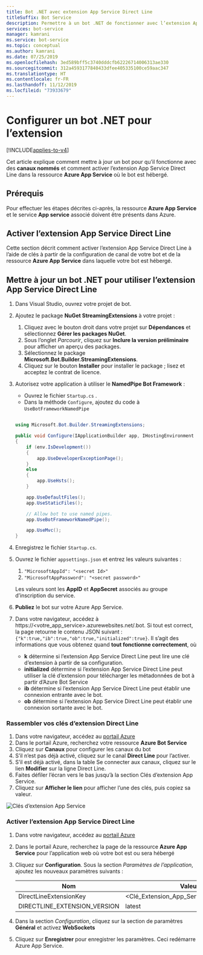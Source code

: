 ```yaml
---
title: Bot .NET avec extension App Service Direct Line
titleSuffix: Bot Service
description: Permettre à un bot .NET de fonctionner avec l’extension App Service Direct Line
services: bot-service
manager: kamrani
ms.service: bot-service
ms.topic: conceptual
ms.author: kamrani
ms.date: 07/25/2019
ms.openlocfilehash: 3ed589bff5c3740dddcfb62226714006313ae330
ms.sourcegitcommit: 312a4593177840433dfee405335100ce59aac347
ms.translationtype: HT
ms.contentlocale: fr-FR
ms.lasthandoff: 11/12/2019
ms.locfileid: "73933679"
---
```

# <a name="configure-net-bot-for-extension"></a>Configurer un bot .NET pour l’extension

[!INCLUDE[applies-to-v4](includes/applies-to.md)]

Cet article explique comment mettre à jour un bot pour qu’il fonctionne avec des **canaux nommés** et comment activer l’extension App Service Direct Line dans la ressource **Azure App Service** où le bot est hébergé.  

## <a name="prerequisites"></a>Prérequis

Pour effectuer les étapes décrites ci-après, la ressource **Azure App Service** et le service **App service** associé doivent être présents dans Azure.

## <a name="enable-direct-line-app-service-extension"></a>Activer l’extension App Service Direct Line

Cette section décrit comment activer l’extension App Service Direct Line à l’aide de clés à partir de la configuration de canal de votre bot et de la ressource **Azure App Service** dans laquelle votre bot est hébergé.

## <a name="update-net-bot-to-use-direct-line-app-service-extension"></a>Mettre à jour un bot .NET pour utiliser l’extension App Service Direct Line

1. Dans Visual Studio, ouvrez votre projet de bot.
1. Ajoutez le package **NuGet StreamingExtensions** à votre projet :
    1. Cliquez avec le bouton droit dans votre projet sur **Dépendances** et sélectionnez **Gérer les packages NuGet**.
    1. Sous l’onglet *Parcourir*, cliquez sur **Inclure la version préliminaire** pour afficher un aperçu des packages.
    1. Sélectionnez le package **Microsoft.Bot.Builder.StreamingExtensions**.
    1. Cliquez sur le bouton **Installer** pour installer le package ; lisez et acceptez le contrat de licence.
1. Autorisez votre application à utiliser le **NamedPipe Bot Framework** :
    - Ouvrez le fichier `Startup.cs` .
    - Dans la méthode ``Configure``, ajoutez du code à ``UseBotFrameworkNamedPipe``

    ```csharp

    using Microsoft.Bot.Builder.StreamingExtensions;

    public void Configure(IApplicationBuilder app, IHostingEnvironment env)
    {
        if (env.IsDevelopment())
        {
            app.UseDeveloperExceptionPage();
        }
        else
        {
            app.UseHsts();
        }

        app.UseDefaultFiles();
        app.UseStaticFiles();

        // Allow bot to use named pipes.
        app.UseBotFrameworkNamedPipe();

        app.UseMvc();
    }
    ```

1. Enregistrez le fichier `Startup.cs`.
1. Ouvrez le fichier `appsettings.json` et entrez les valeurs suivantes :
    1. `"MicrosoftAppId": "<secret Id>"`
    1. `"MicrosoftAppPassword": "<secret password>"`

    Les valeurs sont les **AppID** et **AppSecret** associés au groupe d’inscription du service.

1. **Publiez** le bot sur votre Azure App Service.
1. Dans votre navigateur, accédez à https://<votre_app_service>.azurewebsites.net/.bot. Si tout est correct, la page retourne le contenu JSON suivant : `{"k":true,"ib":true,"ob":true,"initialized":true}`. Il s’agit des informations que vous obtenez quand **tout fonctionne correctement**, où

    - **k** détermine si l’extension App Service Direct Line peut lire une clé d’extension à partir de sa configuration. 
    - **initialized** détermine si l’extension App Service Direct Line peut utiliser la clé d’extension pour télécharger les métadonnées de bot à partir d’Azure Bot Service
    - **ib** détermine si l’extension App Service Direct Line peut établir une connexion entrante avec le bot.
    - **ob** détermine si l’extension App Service Direct Line peut établir une connexion sortante avec le bot. 


### <a name="gather-your-direct-line-extension-keys"></a>Rassembler vos clés d’extension Direct Line

1. Dans votre navigateur, accédez au [portail Azure](https://portal.azure.com/)
1. Dans le portail Azure, recherchez votre ressource **Azure Bot Service**
1. Cliquez sur **Canaux** pour configurer les canaux du bot
1. S’il n’est pas déjà activé, cliquez sur le canal **Direct Line** pour l’activer. 
1. S’il est déjà activé, dans la table Se connecter aux canaux, cliquez sur le lien **Modifier** sur la ligne Direct Line.
1. Faites défiler l’écran vers le bas jusqu’à la section Clés d’extension App Service. 
1. Cliquez sur **Afficher le lien** pour afficher l’une des clés, puis copiez sa valeur.

![Clés d’extension App Service](./media/channels/direct-line-extension-extension-keys.png)

### <a name="enable-the-direct-line-app-service-extension"></a>Activer l’extension App Service Direct Line

1. Dans votre navigateur, accédez au [portail Azure](https://portal.azure.com/)
1. Dans le portail Azure, recherchez la page de la ressource **Azure App Service** pour l’application web où votre bot est ou sera hébergé
1. Cliquez sur **Configuration**. Sous la section *Paramètres de l’application*, ajoutez les nouveaux paramètres suivants :

    |Nom|Valeur|
    |---|---|
    |DirectLineExtensionKey|<Clé_Extension_App_Service_De_Section_1>|
    |DIRECTLINE_EXTENSION_VERSION|latest|

1. Dans la section *Configuration*, cliquez sur la section de paramètres **Général** et activez **WebSockets**
1. Cliquez sur **Enregistrer** pour enregistrer les paramètres. Ceci redémarre Azure App Service.
